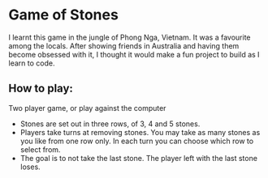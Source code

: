 <h1>Game of Stones</h1>

I learnt this game in the jungle of Phong Nga, Vietnam. It was a favourite among the locals. After showing friends in Australia and having them become obsessed with it, I thought it would make a fun project to build as I learn to code.

<h2>How to play:</h2>
Two player game, or play against the computer

<ul>
  <li>Stones are set out in three rows, of 3, 4 and 5 stones.</li>
  <li>Players take turns at removing stones. You may take as many stones as you like from one row only. In each turn you can choose which row to select from.</li>
  <li>The goal is to not take the last stone. The player left with the last stone loses.</li>
</ul>
